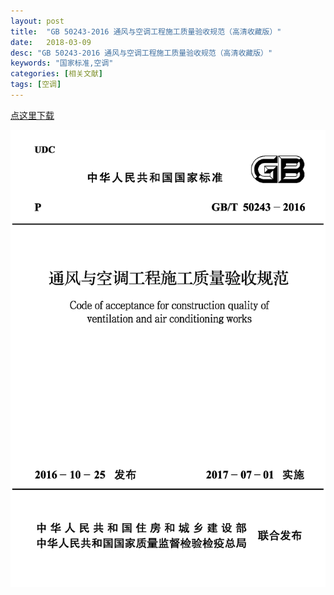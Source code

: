 ```yaml
---
layout: post
title:  "GB 50243-2016 通风与空调工程施工质量验收规范（高清收藏版）"
date:   2018-03-09
desc: "GB 50243-2016 通风与空调工程施工质量验收规范（高清收藏版）"
keywords: "国家标准,空调"
categories: [相关文献]
tags: [空调]
---
```


<a class="download" href="https://www.lanzous.com/i0qshab" target="_blank">点这里下载</a>

<a href="/static/img/2018/03/0902.png" data-fancybox><img src="/static/img/2018/03/0902.png"></a>
